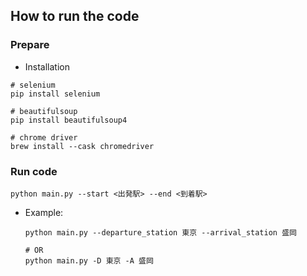 ## How to run the code
### Prepare
* Installation
```shell
# selenium
pip install selenium

# beautifulsoup 
pip install beautifulsoup4

# chrome driver
brew install --cask chromedriver
```

### Run code
```shell
python main.py --start <出発駅> --end <到着駅>

```
* Example: 
    ```shell
    python main.py --departure_station 東京 --arrival_station 盛岡

    # OR
    python main.py -D 東京 -A 盛岡
    ```
